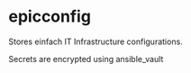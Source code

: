 # epicconfig

Stores einfach IT Infrastructure configurations.

Secrets are encrypted using ansible_vault
